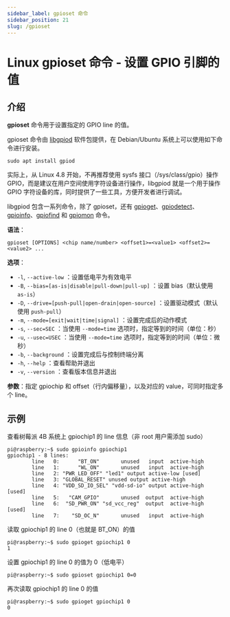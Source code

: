 ```yaml
---
sidebar_label: gpioset 命令
sidebar_position: 21
slug: /gpioset
---
```


# Linux gpioset 命令 - 设置 GPIO 引脚的值



## 介绍

**gpioset** 命令用于设置指定的 GPIO line 的值。

gpioset 命令由 [libgpiod](https://git.kernel.org/pub/scm/libs/libgpiod/libgpiod.git/) 软件包提供，在 Debian/Ubuntu 系统上可以使用如下命令进行安装。

```shell
sudo apt install gpiod
```

实际上，从 Linux 4.8 开始，不再推荐使用 sysfs 接口（/sys/class/gpio）操作 GPIO，而是建议在用户空间使用字符设备进行操作，libgpiod 就是一个用于操作 GPIO 字符设备的库，同时提供了一些工具，方便开发者进行调试。

libgpiod 包含一系列命令，除了 gpioset，还有 [gpioget](/linux-command/gpioget/)、[gpiodetect](/linux-command/gpiodetect/)、[gpioinfo](/linux-command/gpioinfo/)、[gpiofind](/linux-command/gpiofind/) 和 [gpiomon](/linux-command/gpiomon/) 命令。

**语法**：

```shell
gpioset [OPTIONS] <chip name/number> <offset1>=<value1> <offset2>=<value2> ...
```

**选项**：

- `-l`, `--active-low` ：设置低电平为有效电平
- `-B`, `--bias=[as-is|disable|pull-down|pull-up]` ：设置 bias（默认使用 `as-is`）
- `-D`, `--drive=[push-pull|open-drain|open-source]` ：设置驱动模式（默认使用 `push-pull`）
- `-m`, `--mode=[exit|wait|time|signal]` ：设置完成后的动作模式
- `-s`, `--sec=SEC` ：当使用 `--mode=time` 选项时，指定等到的时间（单位：秒）
- `-u`, `--usec=USEC` ：当使用 `--mode=time` 选项时，指定等到的时间（单位：微秒）
- `-b`, `--background` ：设置完成后与控制终端分离
- `-h`, `--help` ：查看帮助并退出
- `-v`, `--version` ：查看版本信息并退出

**参数**：指定 gpiochip 和 offset（行内偏移量），以及对应的 value，可同时指定多个 line。



## 示例

查看树莓派 4B 系统上 gpiochip1 的 line 信息（非 root 用户需添加 sudo）

```shell
pi@raspberry:~$ sudo gpioinfo gpiochip1
gpiochip1 - 8 lines:
        line   0:      "BT_ON"       unused   input  active-high
        line   1:      "WL_ON"       unused   input  active-high
        line   2: "PWR_LED_OFF" "led1" output active-low [used]
        line   3: "GLOBAL_RESET" unused output active-high
        line   4: "VDD_SD_IO_SEL" "vdd-sd-io" output active-high [used]
        line   5:   "CAM_GPIO"       unused  output  active-high
        line   6:  "SD_PWR_ON" "sd_vcc_reg"  output  active-high [used]
        line   7:    "SD_OC_N"       unused   input  active-high
```

读取 gpiochip1 的 line 0（也就是 BT_ON）的值

```shell
pi@raspberry:~$ sudo gpioget gpiochip1 0
1
```

设置 gpiochip1 的 line 0 的值为 0（低电平）

```shell
pi@raspberry:~$ sudo gpioset gpiochip1 0=0
```

再次读取 gpiochip1 的 line 0 的值

```shell
pi@raspberry:~$ sudo gpioget gpiochip1 0
0
```

